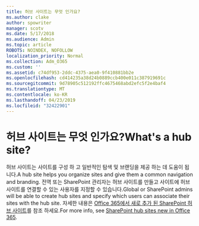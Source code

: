 ```yaml
---
title: 허브 사이트는 무엇 인가요?
ms.author: clake
author: spowriter
manager: scotv
ms.date: 5/17/2018
ms.audience: Admin
ms.topic: article
ROBOTS: NOINDEX, NOFOLLOW
localization_priority: Normal
ms.collection: Adm_O365
ms.custom: ''
ms.assetid: c74df953-2ddc-4375-aea0-9f410881bb2e
ms.openlocfilehash: cd414235a38d24b0889ccb400e011c387919691c
ms.sourcegitcommit: 9d78905c512192ffc4675468abd2efc5f2e4baf4
ms.translationtype: MT
ms.contentlocale: ko-KR
ms.lasthandoff: 04/23/2019
ms.locfileid: "32422901"
---
```

# <a name="whats-a-hub-site"></a><span data-ttu-id="63aa1-102">허브 사이트는 무엇 인가요?</span><span class="sxs-lookup"><span data-stu-id="63aa1-102">What's a hub site?</span></span>

<span data-ttu-id="63aa1-103">허브 사이트는 사이트를 구성 하 고 일반적인 탐색 및 브랜딩을 제공 하는 데 도움이 됩니다.</span><span class="sxs-lookup"><span data-stu-id="63aa1-103">A hub site helps you organize sites and give them a common navigation and branding.</span></span> <span data-ttu-id="63aa1-104">전역 또는 SharePoint 관리자는 허브 사이트를 만들고 사이트에 허브 사이트를 연결할 수 있는 사용자를 지정할 수 있습니다.</span><span class="sxs-lookup"><span data-stu-id="63aa1-104">Global or SharePoint admins will be able to create hub sites and specify which users can associate their sites with the hub site.</span></span> <span data-ttu-id="63aa1-105">자세한 내용은 [Office 365에서 새로 추가 된 SharePoint 허브 사이트](https://go.microsoft.com/fwlink/?linkid=869388)를 참조 하세요.</span><span class="sxs-lookup"><span data-stu-id="63aa1-105">For more info, see [SharePoint hub sites new in Office 365](https://go.microsoft.com/fwlink/?linkid=869388).</span></span>
  

